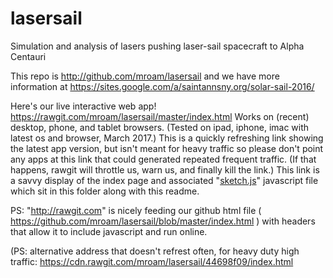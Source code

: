 # lasersail
Simulation and analysis of lasers pushing laser-sail spacecraft to Alpha Centauri

This repo is http://github.com/mroam/lasersail and we have more information at https://sites.google.com/a/saintannsny.org/solar-sail-2016/

Here's our live interactive web app! https://rawgit.com/mroam/lasersail/master/index.html 
Works on (recent) desktop, phone, and tablet browsers. 
(Tested on ipad, iphone, imac with latest os and browser, March 2017.)
This is a quickly refreshing link showing the latest app version, but isn't meant for heavy traffic so please don't point any apps at this link that could generated repeated frequent traffic. 
(If that happens, rawgit will throttle us, warn us, and finally kill the link.) This link is a savvy display of the index page and associated "[sketch.js](https://github.com/mroam/lasersail/blob/master/sketch.js)" javascript file which sit in this folder along with this readme.


PS: "http://rawgit.com" is nicely feeding our github html file ( https://github.com/mroam/lasersail/blob/master/index.html )
with headers that allow it to include javascript and run online.







(PS: alternative address that doesn't refrest often, for heavy duty high traffic:
https://cdn.rawgit.com/mroam/lasersail/44698f09/index.html

